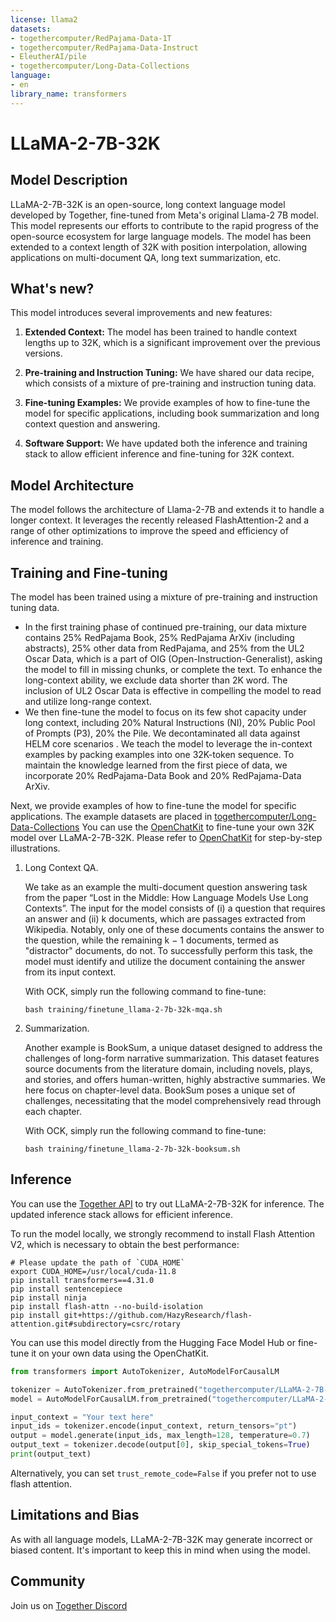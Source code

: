 ```yaml
---
license: llama2
datasets:
- togethercomputer/RedPajama-Data-1T
- togethercomputer/RedPajama-Data-Instruct
- EleutherAI/pile
- togethercomputer/Long-Data-Collections
language:
- en
library_name: transformers
---
```


# LLaMA-2-7B-32K

## Model Description

LLaMA-2-7B-32K is an open-source, long context language model developed by Together, fine-tuned from Meta's original Llama-2 7B model. 
This model represents our efforts to contribute to the rapid progress of the open-source ecosystem for large language models. 
The model has been extended to a context length of 32K with position interpolation, 
allowing applications on multi-document QA, long text summarization, etc.

## What's new?

This model introduces several improvements and new features:

1. **Extended Context:** The model has been trained to handle context lengths up to 32K, which is a significant improvement over the previous versions.

2. **Pre-training and Instruction Tuning:** We have shared our data recipe, which consists of a mixture of pre-training and instruction tuning data.

3. **Fine-tuning Examples:** We provide examples of how to fine-tune the model for specific applications, including book summarization and long context question and answering.

4. **Software Support:** We have updated both the inference and training stack to allow efficient inference and fine-tuning for 32K context.

## Model Architecture

The model follows the architecture of Llama-2-7B and extends it to handle a longer context. It leverages the recently released FlashAttention-2 and a range of other optimizations to improve the speed and efficiency of inference and training.

## Training and Fine-tuning

The model has been trained using a mixture of pre-training and instruction tuning data. 
- In the first training phase of continued pre-training, our data mixture contains 25% RedPajama Book, 25% RedPajama ArXiv (including abstracts), 25% other data from RedPajama, and 25% from the UL2 Oscar Data, which is a part of OIG (Open-Instruction-Generalist), asking the model to fill in missing chunks, or complete the text. 
To enhance the long-context ability, we exclude data shorter than 2K word. The inclusion of UL2 Oscar Data is effective in compelling the model to read and utilize long-range context.
- We then fine-tune the model to focus on its few shot capacity under long context, including 20% Natural Instructions (NI), 20% Public Pool of Prompts (P3), 20% the Pile. We decontaminated all data against HELM core scenarios . We teach the model to leverage the in-context examples by packing examples into one 32K-token sequence. To maintain the knowledge learned from the first piece of data, we incorporate 20% RedPajama-Data Book and 20% RedPajama-Data ArXiv.

Next, we provide examples of how to fine-tune the model for specific applications. 
The example datasets are placed in [togethercomputer/Long-Data-Collections](https://huggingface.co/datasets/togethercomputer/Long-Data-Collections)
You can use the [OpenChatKit](https://github.com/togethercomputer/OpenChatKit) to fine-tune your own 32K model over LLaMA-2-7B-32K.
Please refer to [OpenChatKit](https://github.com/togethercomputer/OpenChatKit) for step-by-step illustrations.

1. Long Context QA.

   We take as an example the multi-document question answering task from the paper “Lost in the Middle: How Language Models Use Long Contexts”. The input for the model consists of (i) a question that requires an answer and (ii) k documents, which are passages extracted from Wikipedia. Notably, only one of these documents contains the answer to the question, while the remaining k − 1 documents, termed as "distractor" documents, do not. To successfully perform this task, the model must identify and utilize the document containing the answer from its input context. 

   With OCK, simply run the following command to fine-tune:
   ```
   bash training/finetune_llama-2-7b-32k-mqa.sh
   ```

2. Summarization.

   Another example is BookSum, a unique dataset designed to address the challenges of long-form narrative summarization. This dataset features source documents from the literature domain, including novels, plays, and stories, and offers human-written, highly abstractive summaries. We here focus on chapter-level data.  BookSum poses a unique set of challenges, necessitating that the model comprehensively read through each chapter.

   With OCK, simply run the following command to fine-tune:
   ```
   bash training/finetune_llama-2-7b-32k-booksum.sh
   ```


## Inference

You can use the [Together API](https://together.ai/blog/api-announcement) to try out LLaMA-2-7B-32K for inference. 
The updated inference stack allows for efficient inference.

To run the model locally, we strongly recommend to install Flash Attention V2, which is necessary to obtain the best performance:
```
# Please update the path of `CUDA_HOME`
export CUDA_HOME=/usr/local/cuda-11.8
pip install transformers==4.31.0
pip install sentencepiece
pip install ninja
pip install flash-attn --no-build-isolation
pip install git+https://github.com/HazyResearch/flash-attention.git#subdirectory=csrc/rotary
```

You can use this model directly from the Hugging Face Model Hub or fine-tune it on your own data using the OpenChatKit.

```python
from transformers import AutoTokenizer, AutoModelForCausalLM

tokenizer = AutoTokenizer.from_pretrained("togethercomputer/LLaMA-2-7B-32K")
model = AutoModelForCausalLM.from_pretrained("togethercomputer/LLaMA-2-7B-32K", trust_remote_code=True, torch_dtype=torch.float16)

input_context = "Your text here"
input_ids = tokenizer.encode(input_context, return_tensors="pt")
output = model.generate(input_ids, max_length=128, temperature=0.7)
output_text = tokenizer.decode(output[0], skip_special_tokens=True)
print(output_text)
```

Alternatively, you can set `trust_remote_code=False` if you prefer not to use flash attention.


## Limitations and Bias

As with all language models, LLaMA-2-7B-32K may generate incorrect or biased content. It's important to keep this in mind when using the model.

## Community

Join us on [Together Discord](https://discord.gg/6ZVDU8tTD4)
